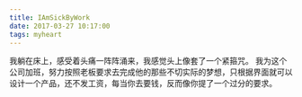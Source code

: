 ```yaml
---
title: IAmSickByWork
date: 2017-03-27 10:17:00
tags: myheart
---
```


我躺在床上，感受着头痛一阵阵涌来，我感觉头上像套了一个紧箍咒。
我为这个公司加班，努力按照老板要求去完成他的那些不切实际的梦想，只根据界面就可以设计一个产品，还不发工资，每当你去要钱，反而像你提了一个过分的要求。






